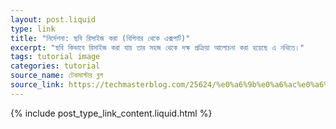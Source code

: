 ```yaml
---
layout: post.liquid
type: link
title: "নির্দেশনা: ছবি রিসাইজ করা (বিগিনার থেকে এক্সপার্ট)"
excerpt: "ছবি কিভাবে রিসাইজ করা যায় তার সহজ থেকে দক্ষ প্রক্রিয়া আলোচনা করা হয়েছে এ নথিতে।"
tags: tutorial image
categories: tutorial
source_name: টেকমাস্টার ব্লগ
source_link: https://techmasterblog.com/25624/%e0%a6%9b%e0%a6%ac%e0%a6%bf-%e0%a6%b0%e0%a6%bf%e0%a6%b8%e0%a6%be%e0%a6%87%e0%a6%9c-%e0%a6%b6%e0%a7%81%e0%a6%a8%e0%a7%8d%e0%a6%af-%e0%a6%97%e0%a7%81%e0%a6%b0%e0%a7%81
---
```


{% include post_type_link_content.liquid.html %}

